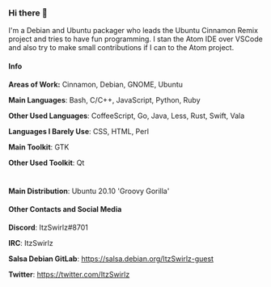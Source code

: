 ### Hi there 👋

I'm a Debian and Ubuntu packager who leads the Ubuntu Cinnamon Remix project and tries to have fun programming. I stan the Atom IDE over VSCode and also try to make small contributions if I can to the Atom project.

#### Info
**Areas of Work:** Cinnamon, Debian, GNOME, Ubuntu

**Main Languages**: Bash, C/C++, JavaScript, Python, Ruby

**Other Used Languages**: CoffeeScript, Go, Java, Less, Rust, Swift, Vala

**Languages I Barely Use**: CSS, HTML, Perl

**Main Toolkit**: GTK

**Other Used Toolkit**: Qt
#
**Main Distribution**: Ubuntu 20.10 'Groovy Gorilla'

#### Other Contacts and Social Media
**Discord**: ItzSwirlz#8701

**IRC**: ItzSwirlz

**Salsa Debian GitLab**: https://salsa.debian.org/ItzSwirlz-guest

**Twitter**: https://twitter.com/ItzSwirlz
